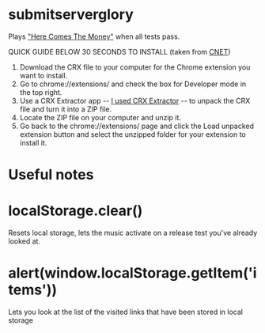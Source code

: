 # submitserverglory
Plays ["Here Comes The Money"](https://www.youtube.com/watch?v=HMuYfScGpbE) when all tests pass.

QUICK GUIDE BELOW 30 SECONDS TO INSTALL (taken from [CNET](https://www.cnet.com/how-to/how-to-install-chrome-extensions-manually/))

1. Download the CRX file to your computer for the Chrome extension you want to install.
2. Go to chrome://extensions/ and check the box for Developer mode in the top right.
3. Use a CRX Extractor app -- [I used CRX Extractor](https://crxextractor.com/) -- to unpack the CRX file and turn it into a ZIP file.
4. Locate the ZIP file on your computer and unzip it.
5. Go back to the chrome://extensions/ page and click the Load unpacked extension button and select the unzipped folder for your extension to install it.


# Useful notes
# localStorage.clear()
 
Resets local storage, lets the music activate on a release test you've already looked at.
  
# alert(window.localStorage.getItem('items'))
 
Lets you look at the list of the visited links that have been stored in local storage
